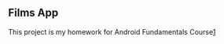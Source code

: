 ## Films App

This project is my homework for Android Fundamentals Course[1]

[1]: https://www.youtube.com/playlist?list=PLjLCGE4bVpHCJvtGpEVl-4IYGHB1A8FCc